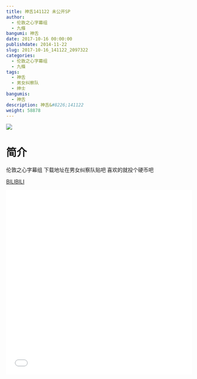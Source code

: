 ```yaml
---
title: 神舌141122 未公开SP
author: 
  - 伦敦之心字幕组
  - 九條
bangumi: 神舌
date: 2017-10-16 00:00:00
publishdate: 2014-11-22
slug: 2017-10-16_141122_2097322
categories: 
  - 伦敦之心字幕组
  - 九條
tags: 
  - 神舌
  - 男女纠察队
  - 绅士
bangumis: 
  - 神舌
description: 神舌&#8226;141122
weight: 58878
---
```


![](https://i.imgur.com/6UkDcSB.jpg)

# 简介  
伦敦之心字幕组 下载地址在男女纠察队贴吧 喜欢的就投个硬币吧

  [BILIBILI](https://www.bilibili.com/video/av2097322/)


<div class="vcontainer">  <iframe class='video' src="//www.bilibili.com/html/html5player.html?cid=3252558&aid=2097322" width="100%" height="500" frameborder="0" allowfullscreen="allowfullscreen"></iframe></div>
